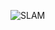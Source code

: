 ![SLAM](https://user-images.githubusercontent.com/107663020/200833811-4a9d95cd-a7c9-4d28-bff2-9cbd6074e817.png)
